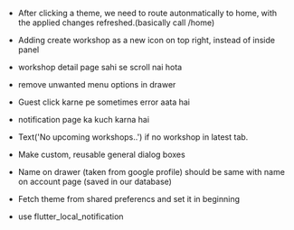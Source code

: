 - After clicking a theme, we need to route autonmatically to home, with the applied changes refreshed.(basically call /home)
- Adding create workshop as a new icon on top right, instead of inside panel
- workshop detail page sahi se scroll nai hota
- remove unwanted menu options in drawer
- Guest click karne pe sometimes error aata hai
- notification page ka kuch karna hai
- Text('No upcoming workshops..') if no workshop in latest tab.

- Make custom, reusable general dialog boxes
- Name on drawer (taken from google profile) should be same with name on account page (saved in our database)
- Fetch theme from shared preferencs and set it in beginning
- use flutter_local_notification
